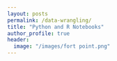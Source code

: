 ```yaml
---
layout: posts
permalink: /data-wrangling/
title: "Python and R Notebooks"
author_profile: true
header:
  image: "/images/fort point.png"
---
```

